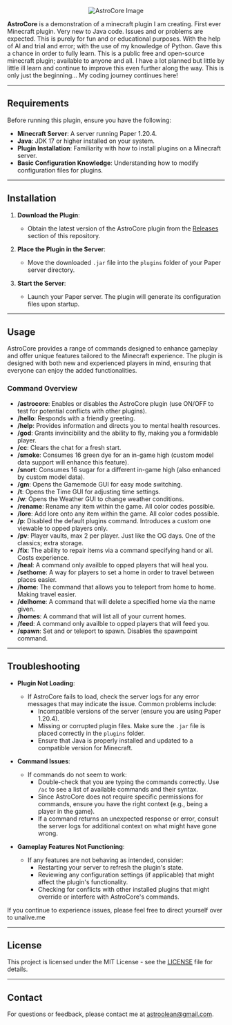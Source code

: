 <p align="center">
    <img src="https://github.com/user-attachments/assets/7178406f-2079-4c11-8e7c-72457d0fa1bc" alt="AstroCore Image" />
</p>

**AstroCore** is a demonstration of a minecraft plugin I am creating. First ever Minecraft plugin. Very new to Java code. Issues and or problems are expected. This is purely for fun and or educational purposes. With the help of AI and trial and error; with the use of my knowledge of Python. Gave this a chance in order to fully learn. This is a public free and open-source minecraft plugin; available to anyone and all. I have a lot planned but little by little ill learn and continue to improve this even further along the way. This is only just the beginning... My coding journey continues here!

---

## Requirements

Before running this plugin, ensure you have the following:

- **Minecraft Server**: A server running Paper 1.20.4.
- **Java**: JDK 17 or higher installed on your system.
- **Plugin Installation**: Familiarity with how to install plugins on a Minecraft server.
- **Basic Configuration Knowledge**: Understanding how to modify configuration files for plugins.

---

## Installation

1. **Download the Plugin**:
   - Obtain the latest version of the AstroCore plugin from the [Releases](https://github.com/Astroolean/AstroCore/releases) section of this repository.

2. **Place the Plugin in the Server**:
   - Move the downloaded `.jar` file into the `plugins` folder of your Paper server directory.

3. **Start the Server**:
   - Launch your Paper server. The plugin will generate its configuration files upon startup.

---

## Usage

AstroCore provides a range of commands designed to enhance gameplay and offer unique features tailored to the Minecraft experience. The plugin is designed with both new and experienced players in mind, ensuring that everyone can enjoy the added functionalities.

### Command Overview

- **/astrocore**: Enables or disables the AstroCore plugin (use ON/OFF to test for potential conflicts with other plugins).
- **/hello**: Responds with a friendly greeting.
- **/help**: Provides information and directs you to mental health resources.
- **/god**: Grants invincibility and the ability to fly, making you a formidable player.
- **/cc**: Clears the chat for a fresh start.
- **/smoke**: Consumes 16 green dye for an in-game high (custom model data support will enhance this feature).
- **/snort**: Consumes 16 sugar for a different in-game high (also enhanced by custom model data).
- **/gm**: Opens the Gamemode GUI for easy mode switching.
- **/t**: Opens the Time GUI for adjusting time settings.
- **/w**: Opens the Weather GUI to change weather conditions.
- **/rename**: Rename any item within the game. All color codes possible.
- **/lore**: Add lore onto any item within the game. All color codes possible.
- **/p**: Disabled the default plugins command. Introduces a custom one viewable to opped players only.
- **/pv**: Player vaults, max 2 per player. Just like the OG days. One of the classics; extra storage.
- **/fix**: The ability to repair items via a command specifying hand or all. Costs experience.
- **/heal**: A command only availble to opped players that will heal you.
- **/sethome**: A way for players to set a home in order to travel between places easier.
- **/home**: The command that allows you to teleport from home to home. Making travel easier.
- **/delhome**: A command that will delete a specified home via the name given.
- **/homes**: A command that will list all of your current homes.
- **/feed**: A command only availble to opped players that will feed you.
- **/spawn**: Set and or teleport to spawn. Disables the spawnpoint command.

---

## Troubleshooting

- **Plugin Not Loading**: 
  - If AstroCore fails to load, check the server logs for any error messages that may indicate the issue. Common problems include:
    - Incompatible versions of the server (ensure you are using Paper 1.20.4).
    - Missing or corrupted plugin files. Make sure the `.jar` file is placed correctly in the `plugins` folder.
    - Ensure that Java is properly installed and updated to a compatible version for Minecraft.

- **Command Issues**: 
  - If commands do not seem to work:
    - Double-check that you are typing the commands correctly. Use `/ac` to see a list of available commands and their syntax.
    - Since AstroCore does not require specific permissions for commands, ensure you have the right context (e.g., being a player in the game).
    - If a command returns an unexpected response or error, consult the server logs for additional context on what might have gone wrong.

- **Gameplay Features Not Functioning**: 
  - If any features are not behaving as intended, consider:
    - Restarting your server to refresh the plugin's state.
    - Reviewing any configuration settings (if applicable) that might affect the plugin's functionality.
    - Checking for conflicts with other installed plugins that might override or interfere with AstroCore's commands.

If you continue to experience issues, please feel free to direct yourself over to unalive.me


---

## License

This project is licensed under the MIT License - see the [LICENSE](LICENSE) file for details.

---

## Contact

For questions or feedback, please contact me at [astroolean@gmail.com](mailto:astroolean@gmail.com).
